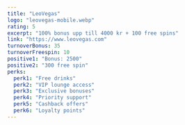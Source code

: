 ```yaml
---
title: "LeoVegas"
logo: "leovegas-mobile.webp"
rating: 5
excerpt: "100% bonus upp till 4000 kr + 100 free spins"
link: "https://www.leovegas.com"
turnoverBonus: 35
turnoverFreespin: 10
positive1: "Bonus: 2500"
positive2: "300 free spin"
perks:
  perk1: "Free drinks"
  perk2: "VIP lounge access"
  perk3: "Exclusive bonuses"
  perk4: "Priority support"
  perk5: "Cashback offers"
  perk6: "Loyalty points"
---
```

